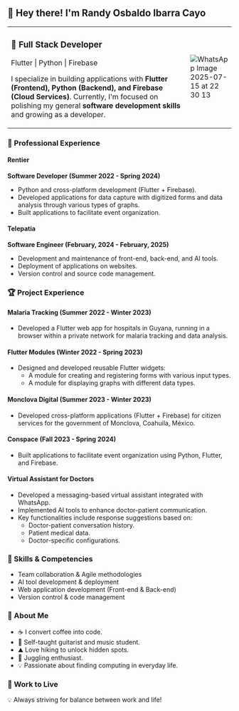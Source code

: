 ## 👋 Hey there! I'm Randy Osbaldo Ibarra Cayo  

<table>
<tr>
<td width="80%">

### 🚀 Full Stack Developer 
 Flutter | Python | Firebase  

I specialize in building applications with **Flutter (Frontend), Python (Backend), and Firebase (Cloud Services)**. Currently, I'm focused on polishing my general **software development skills** and growing as a developer.

</td>
<td width="20%">

![WhatsApp Image 2025-07-15 at 22 30 13](https://github.com/user-attachments/assets/cf9c6d9e-6569-41b9-b527-26c222627cf1)


</td>
</tr>
</table>

### 💼 Professional Experience  
#### Rentier  
**Software Developer (Summer 2022 - Spring 2024)**  
- Python and cross-platform development (Flutter + Firebase).  
- Developed applications for data capture with digitized forms and data analysis through various types of graphs.  
- Built applications to facilitate event organization.  

#### Telepatia  
**Software Engineer (February, 2024 - February, 2025)**  
- Development and maintenance of front-end, back-end, and AI tools.  
- Deployment of applications on websites.  
- Version control and source code management.  

### 🏆 Project Experience  
#### Malaria Tracking (Summer 2022 - Winter 2023)  
- Developed a Flutter web app for hospitals in Guyana, running in a browser within a private network for malaria tracking and data analysis.  

#### Flutter Modules (Winter 2022 - Spring 2023)  
- Designed and developed reusable Flutter widgets:  
  - A module for creating and registering forms with various input types.  
  - A module for displaying graphs with different data types.  

#### Monclova Digital (Summer 2023 - Winter 2023)  
- Developed cross-platform applications (Flutter + Firebase) for citizen services for the government of Monclova, Coahuila, México.  

#### Conspace (Fall 2023 - Spring 2024)  
- Built applications to facilitate event organization using Python, Flutter, and Firebase.  

#### Virtual Assistant for Doctors  
- Developed a messaging-based virtual assistant integrated with WhatsApp.  
- Implemented AI tools to enhance doctor-patient communication.  
- Key functionalities include response suggestions based on:  
  - Doctor-patient conversation history.  
  - Patient medical data.  
  - Doctor-specific configurations.  

### 🔧 Skills & Competencies  
- Team collaboration & Agile methodologies  
- AI tool development & deployment  
- Web application development (Front-end & Back-end)  
- Version control & code management  

### 🎸 About Me  
- ☕ I convert coffee into code.  
- 🎵 Self-taught guitarist and music student.  
- ⛰️ Love hiking to unlock hidden spots.  
- 🤹 Juggling enthusiast.  
- 💡 Passionate about finding computing in everyday life.  

### 🎯 Work to Live  
💡 Always striving for balance between work and life!
